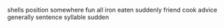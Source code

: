 shells position somewhere fun all iron eaten suddenly friend cook advice generally sentence syllable sudden